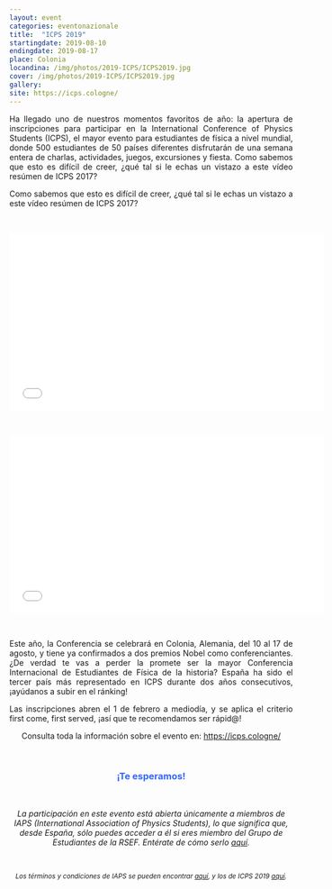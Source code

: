 ```yaml
---
layout: event
categories: eventonazionale
title:  "ICPS 2019"
startingdate: 2019-08-10
endingdate: 2019-08-17
place: Colonia
locandina: /img/photos/2019-ICPS/ICPS2019.jpg
cover: /img/photos/2019-ICPS/ICPS2019.jpg
gallery:
site: https://icps.cologne/
---
```


<p style="text-align: justify;">
  Ha llegado uno de nuestros momentos favoritos de año: la apertura de inscripciones para participar en la International Conference of Physics Students (ICPS), el mayor evento para estudiantes de física a nivel mundial, donde 500 estudiantes de 50 países diferentes disfrutarán de una semana entera de charlas, actividades, juegos, excursiones y fiesta. Como sabemos que esto es difícil de creer, ¿qué tal si le echas un vistazo a este vídeo resúmen de ICPS 2017?
</p>
<p style="text-align: justify;">
  Como sabemos que esto es difícil de creer, ¿qué tal si le echas un vistazo a este vídeo resúmen de ICPS 2017?
</p>
<div>
  <p style="text-align: center;">
    &nbsp;
  </p>
  <p style="text-align: center;">
    <iframe width="560" height="315" src="//www.youtube.com/embed/0MWMx-Klmms" frameborder="0" allow="autoplay; encrypted-media" allowfullscreen></iframe>
  </p>
    &nbsp;
  <p style="text-align: center;">
    <iframe width="560" height="315" src="//www.youtube.com/embed/GcoZuXLViAA" frameborder="0" allow="autoplay; encrypted-media" allowfullscreen></iframe>
  </p>
</div>
<p>
  &nbsp;
</p>
<p style="text-align: justify;">
  Este año, la Conferencia se celebrará en Colonia, Alemania, del 10 al 17 de agosto, y tiene ya confirmados a dos premios Nobel como conferenciantes. ¿De verdad te vas a perder la promete ser la mayor Conferencia Internacional de Estudiantes de Física de la historia? España ha sido el tercer país más representado en ICPS durante dos años consecutivos, ¡ayúdanos a subir en el ránking!
</p>
<p style="text-align: justify;">
  Las inscripciones abren el 1 de febrero a mediodía, y se aplica el criterio first come, first served, ¡así que te recomendamos ser rápid@!
</p>
<center>
  Consulta toda la información sobre el evento en: <a href="https://icps.cologne/">https://icps.cologne/</a>
</center>
<p>
  &nbsp;
</p>
<h3 style="text-align: center;">
  <span style="color: #3366ff;">
    ¡Te esperamos!
  </span>
</h3>
<p>
  &nbsp;
</p>
<center>
  <em>
    La participación en este evento está abierta únicamente a miembros de IAPS (International Association of Physics Students), lo que significa que, desde España, sólo puedes acceder a él si eres miembro del Grupo de Estudiantes de la RSEF. Entérate de cómo serlo <a href="/inscripcion/">aquí</a>.
  </em>
</center>
<p>
  &nbsp;
</p>
<p style="text-align: center;">
  <em>
    <small>
      Los términos y condiciones de IAPS se pueden encontrar <a href="https://www.iaps.info/wp-content/uploads/2018/11/iaps-Terms-and-Conditions.pdf">aquí</a>, y los de ICPS 2019 <a href="https://icps.cologne/wp-content/uploads/2019/01/ICPS-2019-Terms-and-Conditions_final.pdf">aquí</a>.
    </small>
  </em>
</p>
